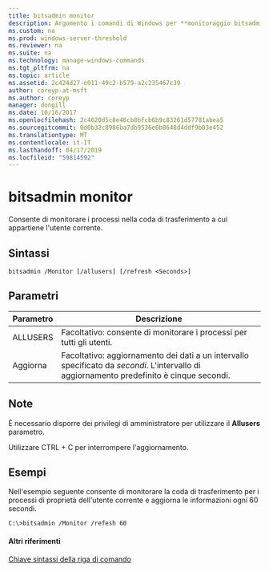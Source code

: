 ```yaml
---
title: bitsadmin monitor
description: Argomento i comandi di Windows per **monitoraggio bitsadmin** -consente di monitorare i processi nella coda di trasferimento a cui appartiene l'utente corrente.
ms.custom: na
ms.prod: windows-server-threshold
ms.reviewer: na
ms.suite: na
ms.technology: manage-windows-commands
ms.tgt_pltfrm: na
ms.topic: article
ms.assetid: 2c424d27-e011-49c2-b579-a2c235467c39
author: coreyp-at-msft
ms.author: coreyp
manager: dongill
ms.date: 10/16/2017
ms.openlocfilehash: 2c4620d5c8e46cb8bfcb6b9c83261d57781abea5
ms.sourcegitcommit: 0d0b32c8986ba7db9536e0b8648d4ddf9b03e452
ms.translationtype: MT
ms.contentlocale: it-IT
ms.lasthandoff: 04/17/2019
ms.locfileid: "59814592"
---
```

# <a name="bitsadmin-monitor"></a>bitsadmin monitor



Consente di monitorare i processi nella coda di trasferimento a cui appartiene l'utente corrente.

## <a name="syntax"></a>Sintassi

```
bitsadmin /Monitor [/allusers] [/refresh <Seconds>]
```

## <a name="parameters"></a>Parametri

|Parametro|Descrizione|
|---------|-----------|
|ALLUSERS|Facoltativo: consente di monitorare i processi per tutti gli utenti.|
|Aggiorna|Facoltativo: aggiornamento dei dati a un intervallo specificato da *secondi*. L'intervallo di aggiornamento predefinito è cinque secondi.|

## <a name="remarks"></a>Note

È necessario disporre dei privilegi di amministratore per utilizzare il **Allusers** parametro.

Utilizzare CTRL + C per interrompere l'aggiornamento.

## <a name="BKMK_examples"></a>Esempi

Nell'esempio seguente consente di monitorare la coda di trasferimento per i processi di proprietà dell'utente corrente e aggiorna le informazioni ogni 60 secondi.
```
C:\>bitsadmin /Monitor /refesh 60
```

#### <a name="additional-references"></a>Altri riferimenti

[Chiave sintassi della riga di comando](command-line-syntax-key.md)